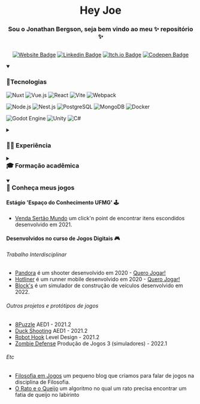 <h1 style="text-align: center;">Hey Joe</h1>
<h3 style="text-align: center;">Sou o Jonathan Bergson, seja bem vindo ao meu ✨ repositório ✨</h3>

<div style="display: flex; justify-content: center;">

[![Website Badge](https://img.shields.io/badge/Bergson.me-0DBD8B?style=for-the-badge&logo=About.me&logoColor=white)](https://jonathanbergson.github.io/)
[![Linkedin Badge](https://img.shields.io/badge/LinkedIn-0077B5?style=for-the-badge&logo=linkedin&logoColor=white)](https://www.linkedin.com/in/jonathanbergson/)
[![Itch.io Badge](https://img.shields.io/badge/Itch.io-FA5C5C?style=for-the-badge&logo=itchdotio&logoColor=white)](https://jonathanbergson.itch.io/)
[![Codepen Badge](https://img.shields.io/badge/Codepen-000000?style=for-the-badge&logo=codepen&logoColor=white)](https://codepen.io/JonathanBergson)
</div>

<details open>
<summary><h3>🐙Tecnologias</h3></summary>

![Nuxt](https://img.shields.io/badge/-Nuxt.js-41454A?style=flat-square&logo=nuxt.js)
![Vue.js](https://img.shields.io/badge/-Vue.js-41454A?style=flat-square&logo=vuedotjs)
![React](https://img.shields.io/badge/-React-41454A?style=flat-square&logo=react)
![Vite](https://img.shields.io/badge/-Vite-41454A?style=flat-square&logo=vite)
![Webpack](https://img.shields.io/badge/-Webpack-41454A?style=flat-square&logo=webpack)

![Node.js](https://img.shields.io/badge/-Nodejs-41454A?style=flat-square&logo=Node.js)
![Nest.js](https://img.shields.io/badge/-NestJs-41454A?style=flat-square&logo=NestJS&logoColor=E0234E)
![PostgreSQL](https://img.shields.io/badge/-PostgreSQL-41454A?style=flat-square&logo=PostgreSQL)
![MongoDB](https://img.shields.io/badge/-MongoDB-41454A?style=flat-square&logo=mongodb)
![Docker](https://img.shields.io/badge/-Docker-41454A?style=flat-square&logo=docker)

![Godot Engine](https://img.shields.io/badge/-Godot%20Engine-41454A?style=flat-square&logo=GodotEngine)
![Unity](https://img.shields.io/badge/-Unity-41454A?style=flat-square&logo=Unity)
![C#](https://img.shields.io/badge/-CSharp-41454A?style=flat-square&logo=CSharp&logoColor=706fd3)
</details>

<details>
<summary><h3>👨‍💻 Experiência</h3></summary>

- Track.co
  - Tech Lead ∙ out de 2022
  - Front End Web Developer ∙ set de 2021 - set de 2022
- Espaço do Conhecimento UFMG
  - Estágio desenvolvedor de jogos (Godot) ∙ mar de 2021 - ago de 2021
- Hotmart
  - Mobile Developer ∙ jan de 2019 - nov de 2019
  - Front End Web Developer ∙ out de 2018 - dez de 2018
- Mastermaq Software
  - Full Stack Developer ∙ ago de 2017 - set de 2018
  - Front End Web Developer ∙ mar de 2017 - ago de 2017
- Cora Educação Facilitada
  - Front End Web Developer ∙ jan de 2015 - dez de 2016
- FIEMG
  - Técnico Trainee ∙ jan de 2014 - dez de 2014
  - Competidor na ocupação 17 Web Design na Olimpíadas do Conhecimento ∙ jan de 2013 - dez de 2014

</details>

<details>
<summary><h3 style="margin-top: 0px;">🎓 Formação acadêmica</h3></summary>

- Jogos Digitais - Pontifícia Universidade Católica de Minas Gerais
- Produção Multimídia - UNIBH, Centro Universitário de Belo Horizonte
- Aprendizagem Industrial em Serigrafia e Flexografia, Impressão gráfica - SENAI BH CECOTEG
- Técnico em Comunicação Visual, Design Gráfico - SENAI BH CECOTEG

</details>

<details open>
<summary><h3 style="margin-top: 0;">👾 Conheça meus jogos</h3></summary>

#### Estágio 'Espaço do Conhecimento UFMG' 🕹️

- [Venda Sertão Mundo](https://projeto-sertao-mundo.github.io/venda/) um click'n point de encontrar itens escondidos desenvolvido em 2021.

#### Desenvolvidos no curso de Jogos Digitais 🎮

###### Trabalho Interdisciplinar

- [Pandora](https://github.com/jonathanbergson/TI1_Shooter_Pandora) é um shooter desenvolvido em 2020 - [Quero Jogar!](https://jonathanbergson.itch.io/pandora)
- [Hotliner](https://github.com/jonathanbergson/TI2_Runner_Hotliner) é um runner mobile desenvolvido em 2020 - [Quero Jogar!](https://jonathanbergson.itch.io/hotliner)
- [Block's](https://github.com/jonathanbergson/TI3_Simulators_Blocks) é um simulador de construção de veículos desenvolvido em 2022.

###### Outros projetos e protótipos de jogos

- [8Puzzle](https://github.com/jonathanbergson/AED1_Game_8Puzzle) AED1 - 2021.2
- [Duck Shooting](https://github.com/jonathanbergson/AED1_Game_DuckShooting) AED1 - 2021.2
- [Robot Hook](https://github.com/jonathanbergson/LD_Game_RobotHook) Level Design - 2021.2
- [Zombie Defense](https://github.com/jonathanbergson/PJ3_Game_TowerDefense) Produção de Jogos 3 (simuladores) - 2022.1

###### Etc

- [Filosofia em Jogos](https://filosofia-em-jogos.netlify.app/) um pequeno blog que criamos para falar de jogos na disciplina de Filosofia.
- [O Rato e o Queijo](https://github.com/jonathanbergson/AED2_MouseAndCheese) um algoritmo no qual um rato precisa encontrar um fatia de queijo no labirinto

</details>
